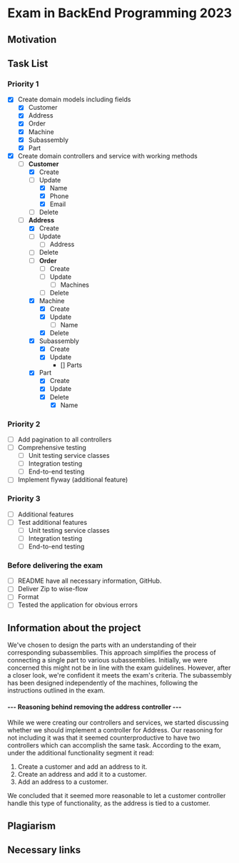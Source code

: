# Exam in BackEnd Programming 2023

## Motivation

## Task List

### Priority 1

- [x] Create domain models including fields
  - [x] Customer
  - [x] Address
  - [x] Order
  - [x] Machine
  - [x] Subassembly
  - [x] Part
- [x] Create domain controllers and service with working methods
    - [ ] **Customer**
        - [x] Create
        - [ ] Update
          - [x] Name
          - [x] Phone
          - [x] Email
        - [ ] Delete
  - [ ] **Address**
      - [x] Create
      - [ ] Update
          - [ ] Address
      - [ ] Delete
    - [ ] **Order**
        - [ ] Create
        - [ ] Update
            - [ ] Machines
        - [ ] Delete
    - [x] Machine
        - [x] Create
        - [x] Update
            - [ ] Name
        - [x] Delete
    - [x] Subassembly
        - [x] Create
        - [x] Update
            - [] Parts
    - [x] Part
        - [x] Create
        - [x] Update
        - [x] Delete
            - [x] Name

### Priority 2

- [ ] Add pagination to all controllers
- [ ] Comprehensive testing
    - [ ] Unit testing service classes
    - [ ] Integration testing
    - [ ] End-to-end testing
- [ ] Implement flyway (additional feature)

### Priority 3

- [ ] Additional features
- [ ] Test additional features
  - [ ] Unit testing service classes
  - [ ] Integration testing
  - [ ] End-to-end testing

### Before delivering the exam

- [ ] README have all necessary information, GitHub.
- [ ] Deliver Zip to wise-flow
- [ ] Format
- [ ] Tested the application for obvious errors

## Information about the project
We've chosen to design the parts with an understanding of their corresponding subassemblies. This approach simplifies the 
process of connecting a single part to various subassemblies. Initially, we were concerned this might not be in line with 
the exam guidelines. However, after a closer look, we're confident it meets the exam's criteria. The subassembly has been 
designed independently of the machines, following the instructions outlined in the exam.



#### --- Reasoning behind removing the address controller ---
While we were creating our controllers and services, we started discussing whether we should implement a controller for Address. Our reasoning for not including it was that it seemed counterproductive to have two controllers which can accomplish the same task. According to the exam, under the additional functionality segment it read:
1.    Create a customer and add an address to it.
2.    Create an address and add it to a customer.
3.    Add an address to a customer.

We concluded that it seemed more reasonable to let a customer controller handle this type of functionality, as the address is tied to a customer.

## Plagiarism

## Necessary links

